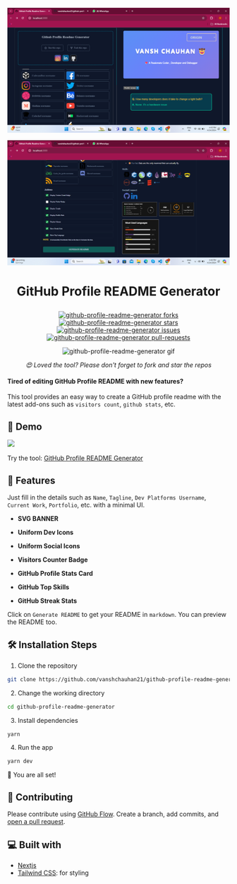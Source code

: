 


![Alt text](https://github.com/vanshchauhan21/github-profile-readme-generator/blob/main/Screenshot%20(14).png?raw=true)

![Alt text](https://github.com/vanshchauhan21/github-profile-readme-generator/blob/main/Screenshot%20(19).png?raw=true)



<h1 align="center">
  

  GitHub Profile README Generator
</h1>

<p align="center">

<a href="https://github.com/vanshchauhan21/github-profile-readme-generator/" target="blank">
<img src="https://img.shields.io/github/forks/vanshchauhan21/github-profile-readme-generator?style=flat-square" alt="github-profile-readme-generator forks"/>
</a>
<a href="https://github.com/vanshchauhan21/github-profile-readme-generator/" target="blank">
<img src="https://img.shields.io/github/stars/vanshchauhan21/github-profile-readme-generator?style=flat-square" alt="github-profile-readme-generator stars"/>
</a>
<a href="https://github.com/vanshchauhan21/github-profile-readme-generator/" target="blank">
<img src="https://img.shields.io/github/issues/vanshchauhan21/github-profile-readme-generator?style=flat-square" alt="github-profile-readme-generator issues"/>
</a>
<a href="https://github.com/vanshchauhan21/github-profile-readme-generator/" target="blank">
<img src="https://img.shields.io/github/issues-pr/vanshchauhan21/github-profile-readme-generator?style=flat-square" alt="github-profile-readme-generator pull-requests"/>
 

</a>

</p>

<p align="center"><img src="./src/images/github-profile-readme-generator.gif" alt="github-profile-readme-generator gif" /></p>



<p align="center">
<i>😍 Loved the tool? Please don't forget to fork and star the repos </i>
</p>



#### Tired of editing GitHub Profile README with new features?

This tool provides an easy way to create a GitHub profile readme with the latest add-ons such as `visitors count`, `github stats`, etc.

## 🚀 Demo

<a href="https://vanshchauhan21.github.io/github-profile-readme-generator" target="blank">
<img src="https://img.shields.io/website?url=https%3A%2F%2Fvanshchauhan21.github.io%2Fgithub-profile-readme-generator&logo=github&style=flat-square" />
</a>

Try the tool: [GitHub Profile README Generator](https://github.com/vanshchauhan21/github-profile-readme-generator)

## 🧐 Features

Just fill in the details such as `Name`, `Tagline`, `Dev Platforms Username`, `Current Work`, `Portfolio`, etc. with a minimal UI.
- **SVG BANNER**
- **Uniform Dev Icons**

- **Uniform Social Icons**

- **Visitors Counter Badge**

- **GitHub Profile Stats Card**

- **GitHub Top Skills**

- **GitHub Streak Stats**


Click on `Generate README` to get your README in `markdown`.
You can preview the README too.

## 🛠️ Installation Steps

1. Clone the repository

```bash
git clone https://github.com/vanshchauhan21/github-profile-readme-generator.git
```

2. Change the working directory

```bash
cd github-profile-readme-generator
```

3. Install dependencies

```bash
yarn 
```

4. Run the app

```bash
yarn dev
```

🌟 You are all set!

## 🍰 Contributing

Please contribute using [GitHub Flow](https://guides.github.com/introduction/flow). Create a branch, add commits, and [open a pull request](https://github.com/vanshchauhan21/github-profile-readme-generator/compare).


## 💻 Built with

- [Nextjs](https://www.nextjs.com/)
- [Tailwind CSS](https://tailwindcss.com/): for styling





